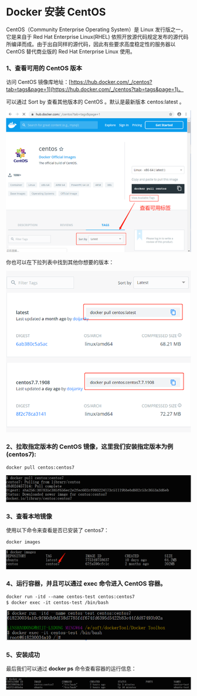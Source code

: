 # Docker 安装 CentOS

CentOS（Community Enterprise Operating System）是 Linux 发行版之一，它是来自于 Red Hat Enterprise Linux(RHEL) 依照开放源代码规定发布的源代码所编译而成。由于出自同样的源代码，因此有些要求高度稳定性的服务器以 CentOS 替代商业版的 Red Hat Enterprise Linux 使用。

### 1、查看可用的 CentOS 版本
访问 CentOS 镜像库地址：[https://hub.docker.com/_/centos?tab=tags&page=1](https://hub.docker.com/_/centos?tab=tags&page=1)。

可以通过 Sort by 查看其他版本的 CentOS 。默认是最新版本 centos:latest 。

![](../assets/install/centos.png)

你也可以在下拉列表中找到其他你想要的版本：

![](../assets/install/centos1.png)

### 2、拉取指定版本的 CentOS 镜像，这里我们安装指定版本为例(centos7):

```shell
docker pull centos:centos7
```

![](../assets/install/centos2.png)

### 3、查看本地镜像
使用以下命令来查看是否已安装了 centos7：

```shell
docker images
```

![](../assets/install/centos3.png)

### 4、运行容器，并且可以通过 exec 命令进入 CentOS 容器。

```shell
docker run -itd --name centos-test centos:centos7
$ docker exec -it centos-test /bin/bash
```

![](../assets/install/centos4.png)

### 5、安装成功
最后我们可以通过 **docker ps** 命令查看容器的运行信息：

![](../assets/install/centos5.png)

